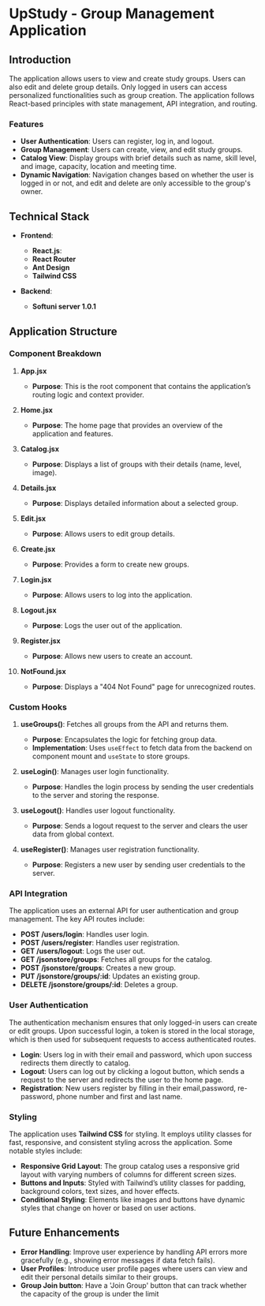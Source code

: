 # UpStudy - Group Management Application

## Introduction

The application allows users to view and create study groups. Users can also edit and delete group details. Only logged in users can access personalized functionalities such as group creation. The application follows React-based principles with state management, API integration, and routing.

### Features

- **User Authentication**: Users can register, log in, and logout.
- **Group Management**: Users can create, view, and edit study groups.
- **Catalog View**: Display groups with brief details such as name, skill level, and image, capacity, location and meeting time.
- **Dynamic Navigation**: Navigation changes based on whether the user is logged in or not, and edit and delete are only accessible to the group's owner.

## Technical Stack

- **Frontend**:
  - **React.js**:
  - **React Router**
  - **Ant Design**
  - **Tailwind CSS**

- **Backend**:
  - **Softuni server 1.0.1**

## Application Structure

### Component Breakdown

1. **App.jsx**
   - **Purpose**: This is the root component that contains the application’s routing logic and context provider.
   
2. **Home.jsx**
   - **Purpose**: The home page that provides an overview of the application and features.
   
4. **Catalog.jsx**
   - **Purpose**: Displays a list of groups with their details (name, level, image).

5. **Details.jsx**
   - **Purpose**: Displays detailed information about a selected group.

6. **Edit.jsx**
   - **Purpose**: Allows users to edit group details.

7. **Create.jsx**
   - **Purpose**: Provides a form to create new groups.
   
8. **Login.jsx**
   - **Purpose**: Allows users to log into the application.

9. **Logout.jsx**
   - **Purpose**: Logs the user out of the application.

10. **Register.jsx**
    - **Purpose**: Allows new users to create an account.

11. **NotFound.jsx**
    - **Purpose**: Displays a "404 Not Found" page for unrecognized routes.

### Custom Hooks

1. **useGroups()**: Fetches all groups from the API and returns them.
   - **Purpose**: Encapsulates the logic for fetching group data.
   - **Implementation**: Uses `useEffect` to fetch data from the backend on component mount and `useState` to store groups.

2. **useLogin()**: Manages user login functionality.
   - **Purpose**: Handles the login process by sending the user credentials to the server and storing the response.
   
3. **useLogout()**: Handles user logout functionality.
   - **Purpose**: Sends a logout request to the server and clears the user data from global context.

4. **useRegister()**: Manages user registration functionality.
   - **Purpose**: Registers a new user by sending user credentials to the server.

### API Integration

The application uses an external API for user authentication and group management. The key API routes include:

- **POST /users/login**: Handles user login.
- **POST /users/register**: Handles user registration.
- **GET /users/logout**: Logs the user out.
- **GET /jsonstore/groups**: Fetches all groups for the catalog.
- **POST /jsonstore/groups**: Creates a new group.
- **PUT /jsonstore/groups/:id**: Updates an existing group.
- **DELETE /jsonstore/groups/:id**: Deletes a group.

### User Authentication

The authentication mechanism ensures that only logged-in users can create or edit groups. Upon successful login, a token is stored in the local storage, which is then used for subsequent requests to access authenticated routes.

- **Login**: Users log in with their email and password, which upon success redirects them directly to catalog.
- **Logout**: Users can log out by clicking a logout button, which sends a request to the server and redirects the user to the home page.
- **Registration**: New users register by filling in their email,password, re-password, phone number and first and last name.

### Styling

The application uses **Tailwind CSS** for styling. It employs utility classes for fast, responsive, and consistent styling across the application. Some notable styles include:

- **Responsive Grid Layout**: The group catalog uses a responsive grid layout with varying numbers of columns for different screen sizes.
- **Buttons and Inputs**: Styled with Tailwind’s utility classes for padding, background colors, text sizes, and hover effects.
- **Conditional Styling**: Elements like images and buttons have dynamic styles that change on hover or based on user actions.

## Future Enhancements

- **Error Handling**: Improve user experience by handling API errors more gracefully (e.g., showing error messages if data fetch fails).
- **User Profiles**: Introduce user profile pages where users can view and edit their personal details similar to their groups.
- **Group Join button**: Have a 'Join Group' button that can track whether the capacity of the group is under the limit


